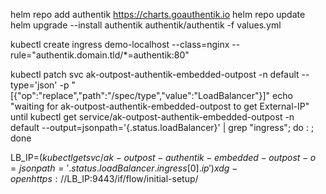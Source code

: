 helm repo add authentik https://charts.goauthentik.io
helm repo update
helm upgrade --install authentik authentik/authentik -f values.yml

kubectl create ingress demo-localhost --class=nginx --rule="authentik.domain.tld/*=authentik:80"

kubectl patch svc ak-outpost-authentik-embedded-outpost -n default --type='json' -p "[{\"op\":\"replace\",\"path\":\"/spec/type\",\"value\":\"LoadBalancer\"}]"
echo "waiting for ak-outpost-authentik-embedded-outpost to get External-IP"
until kubectl get service/ak-outpost-authentik-embedded-outpost -n default --output=jsonpath='{.status.loadBalancer}' | grep "ingress"; do : ; done

LB_IP=$(kubectl get svc/ak-outpost-authentik-embedded-outpost -o=jsonpath='{.status.loadBalancer.ingress[0].ip}')
xdg-open https://$LB_IP:9443/if/flow/initial-setup/